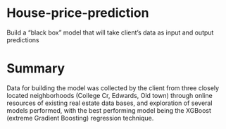 # House-price-prediction
Build a “black box” model that will take client’s data as input and output predictions

# Summary
Data for building the model was collected by the client from three closely located neighborhoods (College Cr, Edwards, Old town) through online resources of existing real estate data bases, and exploration of several models performed, with the best performing model being the XGBoost (extreme Gradient Boosting) regression technique.
